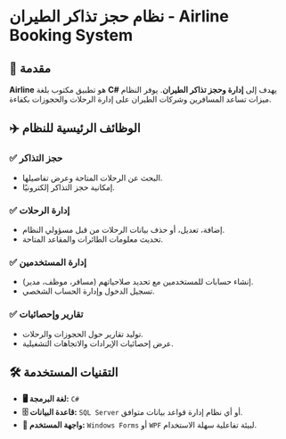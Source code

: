 # نظام حجز تذاكر الطيران - Airline Booking System  

## 🛫 مقدمة  
**Airline** هو تطبيق مكتوب بلغة **C#** يهدف إلى **إدارة وحجز تذاكر الطيران**. يوفر النظام ميزات تساعد المسافرين وشركات الطيران على إدارة الرحلات والحجوزات بكفاءة.  

## ✈️ الوظائف الرئيسية للنظام  

### ✅ **حجز التذاكر**  
- البحث عن الرحلات المتاحة وعرض تفاصيلها.  
- إمكانية حجز التذاكر إلكترونيًا.  

### ✅ **إدارة الرحلات**  
- إضافة، تعديل، أو حذف بيانات الرحلات من قبل مسؤولي النظام.  
- تحديث معلومات الطائرات والمقاعد المتاحة.  

### ✅ **إدارة المستخدمين**  
- إنشاء حسابات للمستخدمين مع تحديد صلاحياتهم (مسافر، موظف، مدير).  
- تسجيل الدخول وإدارة الحساب الشخصي.  

### ✅ **تقارير وإحصائيات**  
- توليد تقارير حول الحجوزات والرحلات.  
- عرض إحصائيات الإيرادات والاتجاهات التشغيلية.  

## 🛠️ التقنيات المستخدمة  

- **🖥️ لغة البرمجة:** `C#`  
- **🗄️ قاعدة البيانات:** `SQL Server` أو أي نظام إدارة قواعد بيانات متوافق.  
- **🎨 واجهة المستخدم:** `Windows Forms` أو `WPF` لبيئة تفاعلية سهلة الاستخدام. 
